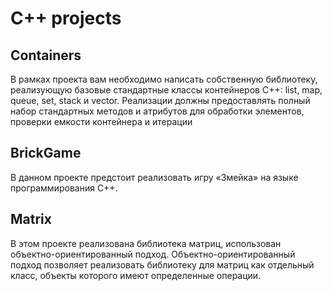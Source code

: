 # C++ projects
## Сontainers
В рамках проекта вам необходимо написать собственную библиотеку, реализующую базовые стандартные классы контейнеров C++: list, map, queue, set, stack и vector. Реализации должны предоставлять полный набор стандартных методов и атрибутов для обработки элементов, проверки емкости контейнера и итерации


## BrickGame
В данном проекте предстоит реализовать игру «Змейка» на языке программирования С++.

## Matrix
В этом проекте реализована библиотека матриц, использован объектно-ориентированный подход. Объектно-ориентированный подход позволяет реализовать библиотеку для матриц как отдельный класс, объекты которого имеют определенные операции.
